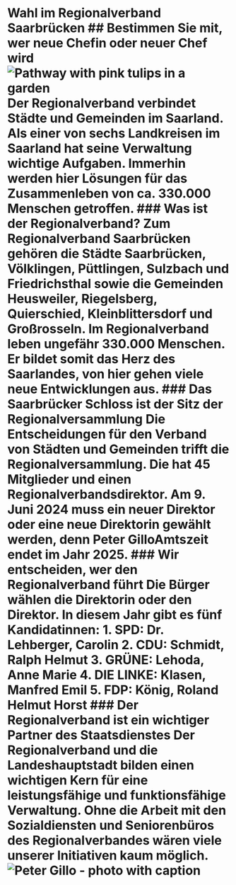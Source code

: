 # Wahl im Regionalverband Saarbrücken  ## Bestimmen Sie mit, wer neue Chefin oder neuer Chef wird  ![Pathway with pink tulips in a garden](image01)  Der Regionalverband verbindet Städte und Gemeinden im Saarland. Als einer von sechs Landkreisen im Saarland hat seine Verwaltung wichtige Aufgaben. Immerhin werden hier Lösungen für das Zusammenleben von ca. 330.000 Menschen getroffen.  ### Was ist der Regionalverband?  Zum Regionalverband Saarbrücken gehören die Städte Saarbrücken, Völklingen, Püttlingen, Sulzbach und Friedrichsthal sowie die Gemeinden Heusweiler, Riegelsberg, Quierschied, Kleinblittersdorf und Großrosseln.  Im Regionalverband leben ungefähr 330.000 Menschen. Er bildet somit das Herz des Saarlandes, von hier gehen viele neue Entwicklungen aus.  ### Das Saarbrücker Schloss ist der Sitz der Regionalversammlung  Die Entscheidungen für den Verband von Städten und Gemeinden trifft die Regionalversammlung. Die hat 45 Mitglieder und einen Regionalverbandsdirektor. Am 9. Juni 2024 muss ein neuer Direktor oder eine neue Direktorin gewählt werden, denn Peter GilloAmtszeit endet im Jahr 2025.  ### Wir entscheiden, wer den Regionalverband führt  Die Bürger wählen die Direktorin oder den Direktor. In diesem Jahr gibt es fünf Kandidatinnen:  1. SPD: Dr. Lehberger, Carolin 2. CDU: Schmidt, Ralph Helmut 3. GRÜNE: Lehoda, Anne Marie 4. DIE LINKE: Klasen, Manfred Emil 5. FDP: König, Roland Helmut Horst  ### Der Regionalverband ist ein wichtiger Partner des Staatsdienstes  Der Regionalverband und die Landeshauptstadt bilden einen wichtigen Kern für eine leistungsfähige und funktionsfähige Verwaltung. Ohne die Ar­beit mit den Sozialdiensten und Seniorenbüros des Regionalverbandes wären viele unserer Initiativen kaum möglich.  ![Peter Gillo - photo with caption](image02)  <!-- ALT-SAARBRÜCKER SCHNISS - AKTUELLES --> <!--  NUMMER 131 // SONDERAUSGABE 2024 -->
